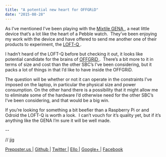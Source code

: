 ```yaml
---
title: "A potential new heart for OFFGRiD"
date: "2015-08-28"
---
```


<div class="content">
<p>As I’ve mentioned I’ve been playing with the <a href="https://www.tindie.com/products/Mixtile/mixtile-gena/" target="_blank"> Mixtile GENA
</a> , a neat little
device that’s a lot like the heart of a Pebble watch.  They’ve been enjoying
my work with the device and have offered to send me another one of their
products to experiment, the <a href="https://www.tindie.com/products/Mixtile
/mixtile-loft-q/" target="_blank"> LOFT-Q </a> .</p>
<p>I hadn’t heard of the LOFT-Q before but checking it out, it looks like
potential candidate for the brains of <a href="http://wiki.2soc.net/doku.php?id=offgrid" target="_blank"> OFFGRiD
</a> .  There’s a bit more to it in
terms of size and cost than the other SBC’s I’ve been considering, but it
packs a lot of things in that I’d like to have inside the OFFGRiD.</p>
<p>The question will be whether or not it can operate in the constraints I’ve
imposed on the laptop, in particular the physical size and power consumption.
On the other hand there is a possibility that it might allow me to eliminate
some of the hardware I’d otherwise need for the other SBC’s I’ve been
considering, and that would be a big win.</p>
<p>If you’re looking for something a bit beefier than a Raspberry Pi or and
Odroid the LOFT-Q is worth a look.  I can’t vouch for it’s quality yet, but if
it’s anything like the GENA I’m sure it will be well made.</p>
<p>--</p>
<p>// jjg</p>
<p><a href="http://jjg.preposter.us/" target="_blank"> Preposter.us </a> | <a href="https://github.com/jjg" target="_blank"> Github
</a> | <a href="https://twitter.com/jasonbot2000" target="_blank"> Twitter </a> | <a href="https://ello.co/jasonbot" target="_blank">
Ello </a> | <a href="https://plus.google.com/u/0/+JasonGullickson/posts" target="_blank"> Google+
</a> | <a href="https://www.facebook.com/jasonjgullickson" target="_blank"> Facebook
</a></p>
</div>
